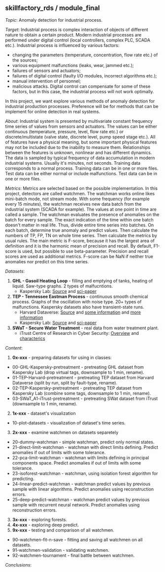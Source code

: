 ## skillfactory_rds / module_final

*Topic*: 
Anomaly detection for industrial process.

*Target*: 
Industrial process is complex interaction of objects of different nature to obtain a certain product. 
Modern industrial processes are performed under digital control (local controllers, complex PLC, SCADA etc.).
Industrial process is influenced by various factors:
- changing the parameters (temperature, concentration, flow rate etc.) of the sources;
- various equipment malfunctions (leaks, wear, jammed etc.);
- failures of sensors and actuators;
- failures of digital control (faulty I/O modules, incorrect algorithms etc.);
- manual intervention of personnel;
- malicious attacks.
Digital control can compensate for some of these factors, but in this case, the industrial process will not work optimally.

In this project, we want explore various methods of anomaly detection for industrial production processes.
Preference will be for methods that can be implement for online detection in real systems.

*About*: 
Industrial system is presented by multivariate constant frequency time series of values from sensors and actuators.
The values can be either continuous (temperature, pressure, level, flow rate etc.) or discrete/multistate (valve state, discrete level, pump speed stage etc.).
All of features have a physical meaning, but some important physical features may not be included due to the inability to measure them.
Relationships between the features is unknown, nonlinear and has different dynamics.
The data is sampled by typical frequency of data accumulation in modern industrial systems. Usually it's minutes, not seconds.
Training data corresponds to a normal process. Training data can be in one or more files.
Test data can be either normal or include malfunctions. Test data can be in one or more files.

*Metrics*: 
Metrics are selected based on the possible implementation. In this project, detectors are called watchmen.
The watchman works online likes mini-batch mode, not stream mode.
With some frequency (for example every 15 minutes), the watchman receives new data batch from the industrial system (SCADA for example).
The values at one point in time are called a sample. The watchman evaluates the presence of anomalies on the batch for every sample.
The exact indication of the time within one batch doesn't matter in real life.
Thus, divide entire time series into batches. On each batch, determine true anomaly and predict values.
Then calculate the numbers of TP, FP, TN on whole time series. Then calculate the metrics by usual rules.
The main metric is F-score, because it has the largest area of definition and it is the harmonic mean of precision and recall.
By default, F1-score is used, but possible to use beta-parameter. Precision and recall scores are used as additional metrics.
F-score can be NaN if neither true anomalies nor predict on this time series.

*Datasets*:
1. **GHL - Gasoil Heating Loop** - filling and emptying of tanks, heating of liquid. Saw-type graphs. 2 types of malfucntions.
	- Kaspersky Lab: [Source](https://kas.pr/ics-research/dataset_ghl_1) and [sci-paper](https://arxiv.org/abs/1612.06676)
2. **TEP - Tennessee Eastman Process** - continuous smooth chemical process. Graphs of the oscillation with noise type. 20+ types of malfunctions. Kaspersky datasets also have transient-state runs.
	- Harvard Dataverse: [Source](https://doi.org/10.7910/DVN/6C3JR1) and [some information](https://depts.washington.edu/control/LARRY/TE/download.html) and [more information](https://github.com/camaramm/tennessee-eastman-profBraatz)
	- Kaspersky Lab: [Source](https://kas.pr/ics-research/dataset_tep_59) and [sci-paper](https://arxiv.org/abs/1709.02232)
3. **SWaT - Secure Water Treatment** - real data from water treatment plant.
    - iTrust Centre of Research in Cyber Security: [Overview](https://itrust.sutd.edu.sg/itrust-labs-home/itrust-labs_swat/) and [characterics](https://itrust.sutd.edu.sg/itrust-labs_datasets/dataset_info/)

*Content*:
1. **0x-xxx** - preparing datasets for using in classes:
  - 00-GHL-Kaspersky-pretreatment - pretreating GHL dataset from Kaspersky Lab (drop virtual tags, downsample to 1 min, rename).
  - 01-TEP-Harvard-pretreatment - pretreating TEP dataset from Harvard Dataverse (split by run, split by fault-type, rename).
  - 02-TEP-Kaspersky-pretreatment - pretreating TEP dataset from Kaspersky Lab (combine some tags, downsample to 1 min, rename).
  - 03-SWaT_A1-iTrust-pretreatment - pretreating SWat dataset from iTrust (downsample to 1 min, rename).
2. **1x-xxx** - dataset's visualization
  - 10-plot-datasets - visualization of dataset's time series.
3. **2x-xxx** - examine watchmen on datasets separetely
  - 20-dummy-watchman - simple watchman, predict only normal states.
  - 21-direct-limit-watchman - watchman with direct limits defining. Predict anomalies if out of limits with some tolerance.
  - 22-pca-limit-watchman - watchman with limits defining in principal components space. Predict anomalies if out of limits with some tolerance.
  - 23-isoforest-watchman - watchman, using isolation forest algorithm for predicting.
  - 24-linear-predict-watchman - watchman predict values by previous sample with linear algorithms. Predict anomalies using reconstruction errors.
  - 25-deep-predict-watchman - watchman predict values by previous sample with recurrent neural network. Predict anomalies using reconstruction errors.
3. **3x-xxx** - exploring forests.
4. **4x-xxx** - exploring deep predict.
9. **9x-xxx** - testing and comparison of all watchmen.
  - 90-watchmen-fit-n-save - fitting and saving all watchmen on all datasets.
  - 91-watchmen-validation - validating watchmen.
  - 92-watchmen-tournament - final battle between watchmen.

*Conclusions*:
